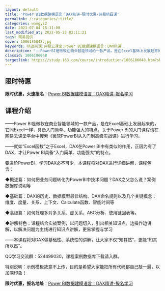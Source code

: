 ```yaml
---
layout: default
title: 'Power BI数据建模语言：DAX精讲-限时优惠-网易精品课'
permalink: /:categories/:title/
categories: wangyi2
date: 2021-07-04 15:11:00
last_modified_at: 2022-05-23 02:11:21
tags: 网易提供
cover: 1006186048.jpg
keywords: 精选网课,网易云课堂,Power BI数据建模语言：DAX精讲
description: '——PowerBI是微软在商业智能领域的一款产品，是在Excel基础上发展起来的，它同Excel一样，具备入门简单、功能'
classid: 1006186048
targetlink: https://study.163.com/course/introduction/1006186048.htm?share=1&shareId=1025206652&utm_campaign=share&utm_medium=iphoneShare&utm_source=&utm_u=1025206652
---
```


## 限时特惠

**限时优惠，火速报名**：[Power BI数据建模语言：DAX精讲-报名学习](https://study.163.com/course/introduction/1006186048.htm?share=1&shareId=1025206652&utm_campaign=share&utm_medium=iphoneShare&utm_source=&utm_u=1025206652)

## 课程介绍

——Power BI是微软在商业智能领域的一款产品，是在Excel基础上发展起来的，它同Excel一样，具备入门简单、功能强大的特点，关于Power BI的入门课程请在网易云课堂平台中搜索《微软PowerBI从入门到高级实战课》进行学习。

——就如“Excel函数”之于Excel，DAX在Power BI中有类似的作用，正因为有了DAX，才让Power BI具备“入门简单、功能强大”的特点。

要进阶PowerBI，学习DAX必不可少，本课程将对DAX进行详细讲解，课程包含：

◆概述篇：如何把业务问题转化为PowerBI中技术问题？DAX之父怎么说？案例数据库说明等

◆基础篇：DAX的历史、数据模型最佳结构、DAX命名规则以及几个关键概念：维度、度量、关系、上下文、Calculate函数、智能时间等

◆高级篇：如何处理多对多关系、虚关系、ABC分析、使用链回表等。

◆讲解特色：课程结合实战案例，以问题切入，引出相关知识点，边操作边讲解，以解决问题为主线进行知识点讲解，更易掌握与学习

——本课程将对DAX做基础性、系统性的讲解，让大家不仅“知其然”，更能“知其所以然”。

QQ学习交流群：524499030，课程案例数据库下载请入群。

特别说明：示例模板故意不上传，目的是希望大家能把所有代码都自己敲一遍，以加深印象！

**限时优惠，报名地址**：[Power BI数据建模语言：DAX精讲-报名学习](https://study.163.com/course/introduction/1006186048.htm?share=1&shareId=1025206652&utm_campaign=share&utm_medium=iphoneShare&utm_source=&utm_u=1025206652)

